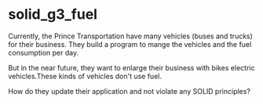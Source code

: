 # solid_g3_fuel
Currently, the Prince Transportation have many vehicles (buses and trucks) for their business. They build a program to mange the vehicles and the fuel consumption per day.

But in the near future, they want to enlarge their business with bikes electric vehicles.These kinds of vehicles don't use fuel.

How do they update their application and not violate any SOLID principles?
